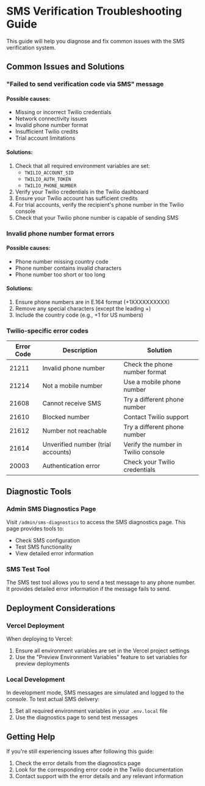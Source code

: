 # SMS Verification Troubleshooting Guide

This guide will help you diagnose and fix common issues with the SMS verification system.

## Common Issues and Solutions

### "Failed to send verification code via SMS" message

#### Possible causes:
- Missing or incorrect Twilio credentials
- Network connectivity issues
- Invalid phone number format
- Insufficient Twilio credits
- Trial account limitations

#### Solutions:
1. Check that all required environment variables are set:
   - `TWILIO_ACCOUNT_SID`
   - `TWILIO_AUTH_TOKEN`
   - `TWILIO_PHONE_NUMBER`
2. Verify your Twilio credentials in the Twilio dashboard
3. Ensure your Twilio account has sufficient credits
4. For trial accounts, verify the recipient's phone number in the Twilio console
5. Check that your Twilio phone number is capable of sending SMS

### Invalid phone number format errors

#### Possible causes:
- Phone number missing country code
- Phone number contains invalid characters
- Phone number too short or too long

#### Solutions:
1. Ensure phone numbers are in E.164 format (+1XXXXXXXXXX)
2. Remove any special characters (except the leading +)
3. Include the country code (e.g., +1 for US numbers)

### Twilio-specific error codes

| Error Code | Description | Solution |
|------------|-------------|----------|
| 21211 | Invalid phone number | Check the phone number format |
| 21214 | Not a mobile number | Use a mobile phone number |
| 21608 | Cannot receive SMS | Try a different phone number |
| 21610 | Blocked number | Contact Twilio support |
| 21612 | Number not reachable | Try a different phone number |
| 21614 | Unverified number (trial accounts) | Verify the number in Twilio console |
| 20003 | Authentication error | Check your Twilio credentials |

## Diagnostic Tools

### Admin SMS Diagnostics Page

Visit `/admin/sms-diagnostics` to access the SMS diagnostics page. This page provides tools to:
- Check SMS configuration
- Test SMS functionality
- View detailed error information

### SMS Test Tool

The SMS test tool allows you to send a test message to any phone number. It provides detailed error information if the message fails to send.

## Deployment Considerations

### Vercel Deployment

When deploying to Vercel:
1. Ensure all environment variables are set in the Vercel project settings
2. Use the "Preview Environment Variables" feature to set variables for preview deployments

### Local Development

In development mode, SMS messages are simulated and logged to the console. To test actual SMS delivery:
1. Set all required environment variables in your `.env.local` file
2. Use the diagnostics page to send test messages

## Getting Help

If you're still experiencing issues after following this guide:
1. Check the error details from the diagnostics page
2. Look for the corresponding error code in the Twilio documentation
3. Contact support with the error details and any relevant information
